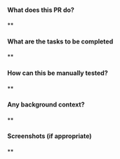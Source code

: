#### What does this PR do?

\*\*

#### What are the tasks to be completed

\*\*

#### How can this be manually tested?

\*\*

#### Any background context?

\*\*

#### Screenshots (if appropriate)

\*\*

